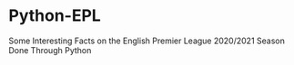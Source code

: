 # Python-EPL
Some Interesting Facts on the English Premier League 2020/2021 Season Done Through Python 
